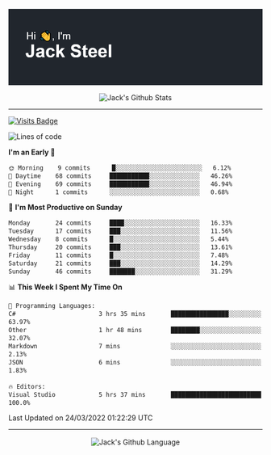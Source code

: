 <p align="center">
  <img align="center" src="https://github.com/JackSteel97/JackSteel97/blob/main/header.png?raw=true" alt="Hi, I'm Jack Steel" /> 
 </p>
<p align="center">
 <img align="center" src="https://github-readme-stats.vercel.app/api?username=jacksteel97&show_icons=true&count_private=true&theme=dracula" alt="Jack's Github Stats" /> 
</p>

<hr/>

[![Visits Badge](https://badges.pufler.dev/visits/JackSteel97/JackSteel97?color=blue&label=Profile%20Visits)](https://github.com/JackSteel97)
<!--START_SECTION:waka-->
![Lines of code](https://img.shields.io/badge/From%20Hello%20World%20I%27ve%20Written-907%20Thousand%20lines%20of%20code-blue)

**I'm an Early 🐤** 

```text
🌞 Morning    9 commits      █░░░░░░░░░░░░░░░░░░░░░░░░   6.12% 
🌆 Daytime    68 commits     ███████████░░░░░░░░░░░░░░   46.26% 
🌃 Evening    69 commits     ███████████░░░░░░░░░░░░░░   46.94% 
🌙 Night      1 commits      ░░░░░░░░░░░░░░░░░░░░░░░░░   0.68%

```
📅 **I'm Most Productive on Sunday** 

```text
Monday       24 commits     ████░░░░░░░░░░░░░░░░░░░░░   16.33% 
Tuesday      17 commits     ███░░░░░░░░░░░░░░░░░░░░░░   11.56% 
Wednesday    8 commits      █░░░░░░░░░░░░░░░░░░░░░░░░   5.44% 
Thursday     20 commits     ███░░░░░░░░░░░░░░░░░░░░░░   13.61% 
Friday       11 commits     █░░░░░░░░░░░░░░░░░░░░░░░░   7.48% 
Saturday     21 commits     ███░░░░░░░░░░░░░░░░░░░░░░   14.29% 
Sunday       46 commits     ███████░░░░░░░░░░░░░░░░░░   31.29%

```


📊 **This Week I Spent My Time On** 

```text
💬 Programming Languages: 
C#                       3 hrs 35 mins       ████████████████░░░░░░░░░   63.97% 
Other                    1 hr 48 mins        ████████░░░░░░░░░░░░░░░░░   32.07% 
Markdown                 7 mins              ░░░░░░░░░░░░░░░░░░░░░░░░░   2.13% 
JSON                     6 mins              ░░░░░░░░░░░░░░░░░░░░░░░░░   1.83%

🔥 Editors: 
Visual Studio            5 hrs 37 mins       █████████████████████████   100.0%

```


 Last Updated on 24/03/2022 01:22:29 UTC
<!--END_SECTION:waka-->

<hr/>

<p align="center">
    <img align="center" src="https://github-readme-stats.vercel.app/api/top-langs/?username=jacksteel97&langs_count=10&layout=compact&theme=dracula" alt="Jack's Github Language" /> 
</p>
